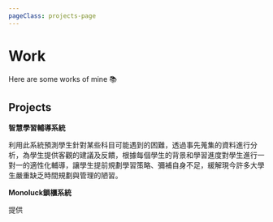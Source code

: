 ```yaml
---
pageClass: projects-page
---
```


# Work

Here are some works of mine :books:

## Projects

<ProjectCard image="/projects/project.jpg">

**智慧學習輔導系統**

利用此系統預測學生針對某些科目可能遇到的困難，透過事先蒐集的資料進行分析，為學生提供客觀的建議及反饋，根據每個學生的背景和學習進度對學生進行一對一的適性化輔導，讓學生提前規劃學習策略、彌補自身不足，緩解現今許多大學生嚴重缺乏時間規劃與管理的陋習。
<img :src="$withBase('/projects/coruse.png')" alt=""> 
<!--<img :src="$withBase('/projects/Intern.png')" alt=""> -->

</ProjectCard>

<ProjectCard image="/projects/mono.png">

**Monoluck鎖櫃系統**

提供

</ProjectCard>

<style lang="stylus">

.projects-page
  background-color #fafbfc

</style>
